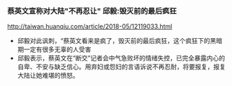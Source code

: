 ### 蔡英文宣称对大陆"不再忍让" 邱毅:毁灭前的最后疯狂
http://taiwan.huanqiu.com/article/2018-05/12119033.html
- 邱毅对此讽刺，“蔡英文看来是疯了，毁灭前的最后疯狂，这个疯狂下的黑暗期一定有很多无辜的人受害
- 邱毅表示，蔡英文在“断交”记者会中气急败坏的情绪失控，已完全暴露内心的自卑、不安与缺乏信心。用弃妇或怨妇的言语诉说不再忍耐，将要报复，报复大陆让她难堪的愤怒。